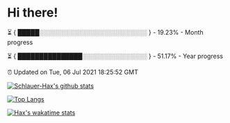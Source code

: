 # Hi there!

⏳ { █████░░░░░░░░░░░░░░░░░░░░░░░░░ } - 19.23% - Month progress

⏳ { ███████████████░░░░░░░░░░░░░░░ } - 51.17% - Year progress

⏰ Updated on Tue, 06 Jul 2021 18:25:52 GMT


[![Schlauer-Hax's github stats](https://github-readme-stats.vercel.app/api?username=Schlauer-Hax&show_icons=true&theme=dark&count_private=true)](https://github.com/Schlauer-Hax)


[![Top Langs](https://github-readme-stats.vercel.app/api/top-langs/?username=Schlauer-Hax&layout=compact&theme=dark)](https://github.com/Schlauer-Hax?tab=repositories)


[![Hax's wakatime stats](https://github-readme-stats.vercel.app/api/wakatime?username=Hax&theme=dark)](https://wakatime.com/@Hax)

